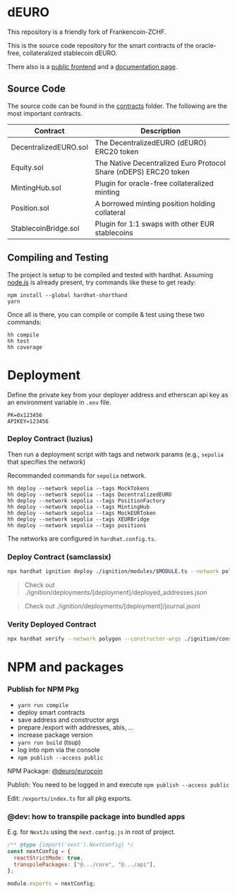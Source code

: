 # dEURO

This repository is a friendly fork of Frankencoin-ZCHF.

This is the source code repository for the smart contracts of the oracle-free, collateralized stablecoin dEURO.

There also is a [public frontend](https://app.dEURO.com) and a [documentation page](https://docs.dEURO.com).

## Source Code

The source code can be found in the [contracts](contracts) folder. The following are the most important contracts.

| Contract              | Description                                                      |
| --------------------- | ---------------------------------------------------------------- |
| DecentralizedEURO.sol | The DecentralizedEURO (dEURO) ERC20 token                        |
| Equity.sol            | The Native Decentralized Euro Protocol Share (nDEPS) ERC20 token |
| MintingHub.sol        | Plugin for oracle-free collateralized minting                    |
| Position.sol          | A borrowed minting position holding collateral                   |
| StablecoinBridge.sol  | Plugin for 1:1 swaps with other EUR stablecoins                  |

## Compiling and Testing

The project is setup to be compiled and tested with hardhat. Assuming [node.js](https://heynode.com/tutorial/install-nodejs-locally-nvm/) is already present, try commands like these to get ready:

```shell
npm install --global hardhat-shorthand
yarn
```

Once all is there, you can compile or compile & test using these two commands:

```shell
hh compile
hh test
hh coverage
```

# Deployment

Define the private key from your deployer address and etherscan api key as an environment variable in `.env` file.

```shell
PK=0x123456
APIKEY=123456
```

### Deploy Contract (luzius)

Then run a deployment script with tags and network params (e.g., `sepolia` that specifies the network)

Recommanded commands for `sepolia` network.

```shell
hh deploy --network sepolia --tags MockTokens
hh deploy --network sepolia --tags DecentralizedEURO
hh deploy --network sepolia --tags PositionFactory
hh deploy --network sepolia --tags MintingHub
hh deploy --network sepolia --tags MockEURToken
hh deploy --network sepolia --tags XEURBridge
hh deploy --network sepolia --tags positions
```

The networks are configured in `hardhat.config.ts`.

### Deploy Contract (samclassix)

```bash
npx hardhat ignition deploy ./ignition/modules/$MODULE.ts --network polygon --deployment-id $ID
```

> Check out ./ignition/deployments/[deployment]/deployed_addresses.json

> Check out ./ignition/deployments/[deployment]/journal.jsonl

### Verity Deployed Contract

```bash
npx hardhat verify --network polygon --constructor-args ./ignition/constructor-args/$FILE.js $ADDRESS
```

# NPM and packages

### Publish for NPM Pkg

- `yarn run compile`
- deploy smart contracts
- save address and constructor args
- prepare /export with addresses, abis, ...
- increase package version
- `yarn run build` (tsup)
- log into npm via the console
- `npm publish --access public`

NPM Package: [@deuro/eurocoin](https://www.npmjs.com/package/@deuro/eurocoin)

Publish: You need to be logged in and execute `npm publish --access public`

Edit: `/exports/index.ts` for all pkg exports.

### @dev: how to transpile package into bundled apps

E.g. for `NextJs` using the `next.config.js` in root of project.

```js
/** @type {import('next').NextConfig} */
const nextConfig = {
  reactStrictMode: true,
  transpilePackages: ["@.../core", "@.../api"],
};

module.exports = nextConfig;
```
